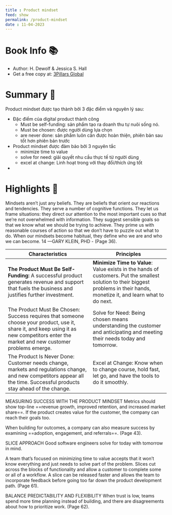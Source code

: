 ```yaml
---
title : Product mindset
feed: show
permalink: /product-mindset
date : 11-04-2023
---
```


# Book Info 📚
- Author: H. Dewolf & Jessica S. Hall
- Get a free copy at: [3Pillars Global](https://www.3pillarglobal.com/product-mindset/)

# Summary 💬

Product mindset được tạo thành bởi 3 đặc điểm và nguyên lý sau:
- Đặc điểm của digital product thành công
	- Must be self-funding: sản phẩm tạo ra doanh thu tự nuôi sống nó.
	- Must be chosen: được người dùng lựa chọn
	- are never done: sản phẩm luôn cần được hoàn thiện, phiên bản sau tốt hơn phiên bản trước
- Product mindset được đảm bảo bởi 3 nguyên tắc
	- minimize time to value
	- solve for need: giải quyết nhu cầu thực tế từ người dùng
	- excel at change: Linh hoạt trong với thay đổi/thích ứng tốt
- 
# Highlights 📒

Mindsets aren’t just any beliefs. They are beliefs that orient our reactions and tendencies. They serve a number of cognitive functions. They let us frame situations: they direct our attention to the most important cues so that we’re not overwhelmed with information. They suggest sensible goals so that we know what we should be trying to achieve. They prime us with reasonable courses of action so that we don’t have to puzzle out what to do. When our mindsets become habitual, they define who we are and who we can become. 14 —GARY KLEIN, PHD - (Page 36). 

Characteristics | Principles 
--- | ---
**The Product Must Be Self-Funding:** A successful product generates revenue and support that fuels the business and justifies further investment. | **Minimize Time to Value**: Value exists in the hands of customers. Put the smallest solution to their biggest problems in their hands, monetize it, and learn what to do next. 
 The Product Must Be Chosen: Success requires that someone choose your product, use it, share it, and keep using it as new competitors enter the market and new customer problems emerge. | Solve for Need: Being chosen means understanding the customer and anticipating and meeting their needs today and tomorrow. 
 The Product Is Never Done: Customer needs change, markets and regulations change, and new competitors appear all the time. Successful products stay ahead of the change. | Excel at Change: Know when to change course, hold fast, let go, and have the tools to do it smoothly.

MEASURING SUCCESS WITH THE PRODUCT MINDSET
Metrics should show top-line ==revenue growth, improved retention, and increased market share==. If the product creates value for the customer, the company can reach their goals too. 

When building for outcomes, a company can also measure success by examining ==adoption, engagement, and referrals==. (Page 43). 

SLICE APPROACH
Good software engineers solve for today with tomorrow in mind. 

A team that’s focused on minimizing time to value accepts that it won’t know everything and just needs to solve part of the problem. 
Slices cut across the blocks of functionality and allow a customer to complete some or all of a workflow. A slice can be released faster and allows the team to incorporate feedback before going too far down the product development path. (Page 61). 

BALANCE PREDICTABILITY AND FLEXIBILITY
When trust is low, teams spend more time planning instead of building, and there are disagreements about how to prioritize work. (Page 62). 